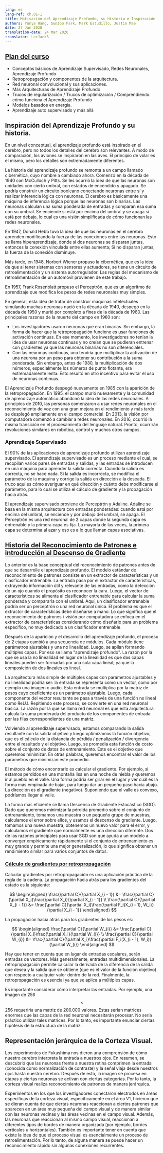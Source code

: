 ```yaml
---
lang: es
lang-ref: ch.01-1
title: Motivación del Aprendizaje Profundo, su Historia e Inspiración
authors: Yunya Wang, SunJoo Park, Mark Estudillo, Justin Mae
date: 27 Jan 2020
translation-date: 24 Mar 2020
translator: LecJackS
---
```



## [Plan del curso](https://www.youtube.com/watch?v=0bMe_vCZo30&t=217s)

<!-- - Basics of Supervised Learning, Neural Nets, Deep Learning
- Backpropagation and architectural components
- Convolutional neural network and its applications
- More Deep Learning Architectures
- Regularization Tricks / Optimization Tricks / Understanding how Deep Learning works
- Energy-based models
- Self-supervised learning and beyond
-->
- Conceptos básicos de Aprendizaje Supervisado, Redes Neuronales, Aprendizaje Profundo
- Retropropagación y componentes de la arquitectura.
- Red neuronal convolucional y sus aplicaciones.
- Más Arquitecturas de Aprendizaje Profundo
- Trucos de regularización / Trucos de optimización / Comprendiendo cómo funciona el Aprendizaje Profundo
- Modelos basados en energía.
- Aprendizaje auto supervisado y más allá


## Inspiración del Aprendizaje Profundo y su historia.

<!-- On a conceptual level, deep learning is inspired by the brain but not all of the brain's details are relevant. For a comparison, aeroplanes were inspired by birds. The principle of flying is the same but the details are extremely different.
-->
En un nivel conceptual, el aprendizaje profundo está inspirado en el cerebro, pero no todos los detalles del cerebro son relevantes. A modo de comparación, los aviones se inspiraron en las aves. El principio de volar es el mismo, pero los detalles son extremadamente diferentes.

<!-- The history of deep learning goes back to a field which changed its name now to cybernetics. It started in the 1940s with McCulloch and Pitts. They came up with the idea that neurons are threshold units with on and off states. You could build a Boolean circuit by connecting neurons with each other and conduct logical inference with neurons. The brain is basically a logical inference machine because neurons are binary. Neurons compute a weighted sum of inputs and compare that sum to its threshold. It turns on if it's above the threshold and turns off if it's below, which is a simplified view of how neural networks work.
-->
La historia del aprendizaje profundo se remonta a un campo llamado cibernética, cuyo nombre a cambiado ahora. Comenzó en la década de 1940 con McCulloch y Pitts. Se les ocurrió la idea de que las neuronas son unidades con cierto umbral, con estados de encendido y apagado. Se podría construir un circuito booleano conectando neuronas entre sí y realizar inferencia lógica con neuronas. El cerebro es básicamente una máquina de inferencia lógica porque las neuronas son binarias. Las neuronas calculan una suma ponderada de entradas y comparan esa suma con su umbral. Se enciende si está por encima del umbral y se apaga si está por debajo, lo cual es una visión simplificada de cómo funcionan las redes neuronales.

<!-- In 1947, Donald Hebb had the idea that neurons in the brain learn by modifying the strength of the connections between neurons. This is called hyper learning, where if two neurons are fired together, then the connection linked between them increases; if they don't fire together, then the connection decreases.
-->
En 1947, Donald Hebb tuvo la idea de que las neuronas en el cerebro aprenden modificando la fuerza de las conexiones entre las neuronas. Esto se llama hiperaprendizaje, donde si dos neuronas se disparan juntas, entonces la conexión vinculada entre ellas aumenta; Si no disparan juntas, la fuerza de la conexión disminuye.

<!-- Later in 1948, cybernetics were proposed by Norbert Wiener, which is the idea that by having systems with sensors and actuators, you have a feedback loop and a self-regulatory system. The rules of the feedback mechanism of a car all come from this work.
-->
Más tarde, en 1948, Norbert Wiener propuso la cibernética, que es la idea de que al tener sistemas con sensores y actuadores, se tiene un circuito de retroalimentación y un sistema autorregulador. Las reglas del mecanismo de retroalimentación de un automóvil provienen de este trabajo.

<!-- In 1957, Frank Rosenblatt proposed the Perceptron, which is a learning algorithm that modifies the weights of very simple neural nets.
-->
En 1957, Frank Rosenblatt propuso el Perceptrón, que es un algoritmo de aprendizaje que modifica los pesos de redes neuronales muy simples.

<!-- Overall, this idea of trying to build intellectual machines by simulating lots of neurons was born in 1940s, took off in 1950s, and completely died in late 1960s. The main reasons for the field dying off in 1960 are:
-->
En general, esta idea de tratar de construir máquinas intelectuales simulando muchas neuronas nació en la década de 1940, despegó en la década de 1950 y murió por completo a fines de la década de 1960. Las principales razones de la muerte del campo en 1960 son:

<!-- - The researchers used neurons that were binary. However, the way to get backpropagation to work is to use activation functions that are continuous. At that time, researchers didn't have the idea of using continuous neurons and they didn't think they can train with gradients because binary neurons are not differential.
- With continuous neurons, one would have to multiply the activation of a neuron by a weight to get a contribution to the weighted sum. However, before 1980, the multiplication of two numbers, especially floating-point numbers, were extremely slow. This resulted in another incentive to avoid using continuous neurons.
-->
- Los investigadores usaron neuronas que eran binarias. Sin embargo, la forma de hacer que la retropropagación funcione es usar funciones de activación continuas. En ese momento, los investigadores no tenían la idea de usar neuronas continuas y no creían que se pudieran entrenar con gradientes ya que las neuronas binarias no son diferenciales.
- Con las neuronas continuas, uno tendría que multiplicar la activación de una neurona por un peso para obtener su contribución a la suma ponderada. Sin embargo, antes de 1980, la multiplicación de dos números, especialmente los números de punto flotante, era extremadamente lenta. Esto resultó en otro incentivo para evitar el uso de neuronas continuas.

<!-- Deep Learning took off again in 1985 with the emergence of backpropagation. In 1995, the field died again and the machine learning community abandoned the idea of neural nets. In early 2010, people start using neuron nets in speech recognition with huge performance improvement and later it became widely deployed in the commercial field. In 2013, computer vision started to switch to neuron nets. In 2016, the same transition occurred in natural language processing. Soon, similar revolutions will occur in robotics, control, and many other fields.
-->
El Aprendizaje Profundo despegó nuevamente en 1985 con la aparición de la retropropagación. En 1995, el campo murió nuevamente y la comunidad de aprendizaje automático abandonó la idea de las redes neuronales. A principios de 2010, las personas comenzaron a usar redes neuronales en el reconocimiento de voz con una gran mejora en el rendimiento y más tarde se desplegó ampliamente en el campo comercial. En 2013, la visión por computadora comenzó a cambiar a redes neuronales. En 2016, ocurrió la misma transición en el procesamiento del lenguaje natural. Pronto, ocurrirán revoluciones similares en robótica, control y muchos otros campos.


### Aprendizaje Supervisado

<!-- $90\%$ of deep learning applications use supervised learning. Supervised learning is a process by which, you collect a bunch of pairs of inputs and outputs, and the inputs are feed into a machine to learn the correct output. When the output is correct, you don't do anything. If the output is wrong, you tweak the parameter of the machine and correct the output toward the one you want. The trick here is how you figure out which direction and how much you tweak the parameter and this goes back to gradient calculation and backpropagation.
-->
El $90\%$ de las aplicaciones de aprendizaje profundo utilizan aprendizaje supervisado. El aprendizaje supervisado es un proceso mediante el cual, se recopilan varios pares de entradas y salidas, y las entradas se introducen en una máquina para aprender la salida correcta. Cuando la salida es correcta, no se hace nada. Si la salida es incorrecta, se modifica el parámetro de la máquina y corrige la salida en dirección a la deseada. El truco aquí es cómo averiguar en qué dirección y cuánto debe modificarse el parámetro, para lo cual se utiliza el cálculo de gradiente y la propagación hacia atrás.

<!-- Supervised learning stems from Perceptron and Adaline. The Adaline is based on the same architecture with weighted inputs; when it is above the threshold, it turns on and below the threshold, it turns off. The Perceptron is a 2-layer neuron net where the second layer is trainable and the first layer is fixed. Most of the time, the first layer is determined randomly and that's what they call associative layers.
-->
El aprendizaje supervisado proviene de Perceptrón y Adaline. Adaline se basa en la misma arquitectura con entradas ponderadas: cuando está por encima del umbral, se enciende y por debajo del umbral, se apaga. El Perceptrón es una red neuronal de 2 capas donde la segunda capa es entrenable y la primera capa es fija. La mayoría de las veces, la primera capa se determina al azar y eso es a lo que llaman capas asociativas.


## [Historia del Reconocimiento de Patrones e introducción al Descenso de Gradiente](https://www.youtube.com/watch?v=0bMe_vCZo30&t=1461s)

<!-- The foregoing is the conceptual basis of pattern recognition before deep learning developed. The standard model of pattern recognition consists of feature extractor and trainable classifier. Input goes into the feature extractor, extracting relevant useful characteristics of inputs such as detecting an eye when the purpose is recognizing the face. Then, the vector of features is fed to the trainable classifier for computing weighted sum and comparing it with the threshold. Here, a trainable classifier could be a perceptron or single neural network. The problem is feature extractor should be engineered by hand. Which means, pattern recognition/computer vision focus on feature extractor considering how to design it for a particular problem, not much devoted to a trainable classifier.
-->
Lo anterior es la base conceptual del reconocimiento de patrones antes de que se desarrolle el aprendizaje profundo. El modelo estándar de reconocimiento de patrones consiste en un extractor de características y un clasificador entrenable. La entrada pasa por el extractor de características, extrayendo información útil y relevante de las entradas, como la detección de un ojo cuando el propósito es reconocer la cara. Luego, el vector de características se alimenta al clasificador entrenable para calcular la suma ponderada y compararla con el umbral. Aquí, un clasificador entrenable podría ser un perceptrón o una red neuronal única. El problema es que el extractor de características debe diseñarse a mano. Lo que significa que el reconocimiento de patrones / visión por computadora se enfoca en el extractor de características considerando cómo diseñarlo para un problema específico, no muy dedicado a un clasificador entrenable.

<!-- After the emergence and development of deep learning, the 2-stage process changed to the sequences of modules. Each module has tunable parameters and nonlinearity. Then, stack them making multiple layers. This is why it is called “deep learning”. The reason why using nonlinearity rather than linearity is that two linear layers could be one linear layer since the composition of two linear is linear.
-->
Después de la aparición y el desarrollo del aprendizaje profundo, el proceso de 2 etapas cambió a una secuencia de módulos. Cada módulo tiene parámetros ajustables y una no linealidad. Luego, se apilan formando múltiples capas. Por eso se llama "aprendizaje profundo". La razón por la que se usa la no linealidad en lugar de la linealidad es que dos capas lineales pueden ser formadas por una sola capa lineal, ya que la composición de dos lineales es lineal.

<!-- The simplest multi-layer architecture with tunable parameters and nonlinearity could be: input is represented as a vector such as an image or audio. This input is multiplied by the weight matrix which coefficient is a tunable parameter. Then, every component of the result vector is passed through a nonlinear function such as ReLU. Repeating this process, it becomes a basic neural network. The reason why it is called a neural network is that this architecture calculates the weighted sum of components of input by corresponding rows of a matrix.
-->
La arquitectura más simple de múltiples capas con parámetros ajustables y no linealidad podría ser: la entrada se representa como un vector, como por ejemplo una imagen o audio. Esta entrada se multiplica por la matriz de pesos cuyo coeficiente es un parámetro ajustable. Luego, cada componente del vector resultante se pasa a través de una función no lineal como ReLU. Repitiendo este proceso, se convierte en una red neuronal básica. La razón por la que se llama red neuronal es que esta arquitectura calcula la suma ponderada del producto de los componentes de entrada por las filas correspondientes de una matriz.

<!-- Back to the point of supervised learning, we are comparing the resulting output with target output then optimize the objective function which is loss computing distance/penalty/divergence between the result and target. Then, average this cost function over the training set. This is the goal we want to minimize. In other words, we want to find the value of the parameters that minimize this average.
-->
Volviendo al aprendizaje supervisado, estamos comparando la salida resultante con la salida objetivo y luego optimizamos la función objetivo, que es el cálculo de la distancia de pérdida / penalización / divergencia entre el resultado y el objetivo. Luego, se promedia esta función de costo sobre el conjunto de datos de entrenamiento. Este es el objetivo que queremos minimizar. En otras palabras, queremos encontrar el valor de los parámetros que minimizan este promedio.

<!-- The method of how to find it is computing gradient. For example, if we are lost in a smooth mountain at foggy night and want to go to the village in the valley. One way could be turning around and seeing which way the steepest way is to go down then take a small step down. The direction is (negative) gradient. With the assumption that the valley is convex, we could reach the valley.
-->
El método de cómo encontrarlo es calcular el gradiente. Por ejemplo, si estamos perdidos en una montaña lisa en una noche de niebla y queremos ir al pueblo en el valle. Una forma podría ser girar en el lugar y ver cuál es la forma más empinada de bajar, para luego dar un pequeño paso hacia abajo. La dirección es el gradiente (negativo). Suponiendo que el valle es convexo, podríamos llegar al valle.

<!-- The more efficient way is called Stochastic Gradient Descent (SGD). Since we want to minimize average loss over the training set, we take one sample or small group of samples and calculate the error, then use gradient descent. Then, we take a new sample and get a new value for the error, then get the gradient which is a different direction normally. Two of the main reasons for using SGD are that it helps a model to converge fast empirically if the training set is very large and it enables better generalization, which means getting similar performance on various sets of data.
-->
La forma más eficiente se llama Descenso de Gradiente Estocástico (SGD). Dado que queremos minimizar la pérdida promedio sobre el conjunto de entrenamiento, tomamos una muestra o un pequeño grupo de muestras, calculamos el error sobre ellos, y usamos el descenso de gradiente. Luego, tomamos una nueva muestra, obtenemos un nuevo valor para el error, y calculamos el gradiente que normalmente es una dirección diferente. Dos de las razones principales para usar SGD son que ayuda a un modelo a converger empíricamente rápidamente si el conjunto de entrenamiento es muy grande y permite una mejor generalización, lo que significa obtener un rendimiento similar para varios conjuntos de datos.


### [Cálculo de gradientes por retropropagación](https://www.youtube.com/watch?v=0bMe_vCZo30&t=2336s)

<!-- Computing gradients by backpropagation is a practical application of the chain rule. The backpropagation for state gradients is as follows:
-->
Calcular gradientes por retropropagación es una aplicación práctica de la regla de la cadena. La propagación hacia atrás para los gradientes del estado es la siguiente:

$$
\begin{aligned}
\frac{\partial C}{\partial X_{i - 1}} &= \frac{\partial C}{\partial X_i}\frac{\partial X_i}{\partial X_{i - 1}} \\
\frac{\partial C}{\partial X_{i - 1}} &= \frac{\partial C}{\partial X_i}\frac{\partial F_i(X_{i - 1}, W_i)}{\partial X_{i - 1}}
\end{aligned}
$$

<!-- The backpropagation for weight gradients is as follows:
-->
La propagación hacia atrás para los gradientes de los pesos es:

$$
\begin{aligned}
\frac{\partial C}{\partial W_{i}} &= \frac{\partial C}{\partial X_i}\frac{\partial X_i}{\partial W_{i}} \\
\frac{\partial C}{\partial W_{i}} &= \frac{\partial C}{\partial X_i}\frac{\partial F_i(X_{i - 1}, W_i)}{\partial W_{i}}
\end{aligned}
$$

<!-- Note that instead of scalar inputs, they will be vector inputs. More generally, multi-dimensional inputs. Backpropagation allows you to compute the derivative of the difference of the output you want and the output you get (which is the value of the objective function) with respect to any value inside the network. Finally, backpropagation is essential as it applies to multiple layers.
-->
Hay que tener en cuenta que en lugar de entradas escalares, serán entradas de vectores. Más generalmente, entradas multidimensionales. La retropropagación permite calcular la derivada de la diferencia de la salida que desea y la salida que se obtiene (que es el valor de la función objetivo) con respecto a cualquier valor dentro de la red. Finalmente, la retropropagación es esencial ya que se aplica a múltiples capas.

<!-- It is important to consider how to interpret inputs. For example, an image of 256$$\times$$256 would require a 200,000 valued matrix. These would be huge matrices that the neural network layers will need to handle. It would be impractical to utilize such matrices. Therefore, it is important to make hypothesis of the structure of the matrix.
-->
Es importante considerar cómo interpretar las entradas. Por ejemplo, una imagen de 256$$\times$$256 requeriría una matriz de 200.000 valores. Estas serían matrices enormes que las capas de la red neuronal necesitarán procesar. No sería práctico utilizar tales matrices. Por lo tanto, es importante enunciar ciertas hipótesis de la estructura de la matriz.


## Representación jerárquica de la Corteza Visual.

<!-- Experiments by Fukushima gave us an understanding of how our brain interprets the input to our eyes. In summary, it was discovered that neurons in front of our retina compress the input (known as contrast normalization) and the signal travels from our eyes to our brain. After this, the image gets processed in stages and certain neurons get activated for certain categories. Hence, the visual cortex does pattern recognition in a hierarchical manner.
-->
Los experimentos de Fukushima nos dieron una comprensión de cómo nuestro cerebro interpreta la entrada a nuestros ojos. En resumen, se descubrió que las neuronas frente a nuestra retina comprimen la entrada (conocida como normalización de contraste) y la señal viaja desde nuestros ojos hasta nuestro cerebro. Después de esto, la imagen se procesa en etapas y ciertas neuronas se activan con ciertas categorías. Por lo tanto, la corteza visual realiza reconocimiento de patrones de manera jerárquica.

<!-- Experiments in which researchers poked electrodes in specific areas of the visual cortex, specifically the V1 area made researchers realize that certain neurons react to motifs that appear in a very small area in a visual field and similarly with neighbouring neurons and neighbouring areas in the visual field. Additionally, neurons that react to the same visual field, react to different types of edges in an organized manner (e.g. vertical or horizontal edges). It is also important to note that there's also the idea that the visual process is essentially a feed forward process. Hence, somehow fast recognition can be done without some recurrent connections.
-->
Experimentos en los que los investigadores conectaron electrodos en áreas específicas de la corteza visual, específicamente en el área V1, hicieron que se dieran cuenta de que ciertas neuronas reaccionan a ciertos patrones que aparecen en un área muy pequeña del campo visual y de manera similar con las neuronas vecinas y las áreas vecinas en el campo visual. Además, las neuronas que reaccionan al mismo campo visual, reaccionan a diferentes tipos de bordes de manera organizada (por ejemplo, bordes verticales u horizontales). También es importante tener en cuenta que existe la idea de que el proceso visual es esencialmente un proceso de retroalimentación. Por lo tanto, de alguna manera se puede hacer un reconocimiento rápido sin algunas conexiones recurrentes.